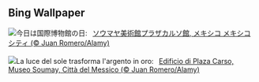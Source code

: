## Bing Wallpaper
![](https://www.bing.com/th?id=OHR.MuseoSoumaya_JA-JP0165923558_UHD.jpg&w=1000)今日は国際博物館の日:&nbsp;&ensp;[ソウマヤ美術館プラザカルソ館, メキシコ メキシコシティ (© Juan Romero/Alamy)](https://www.bing.com/th?id=OHR.MuseoSoumaya_JA-JP0165923558_UHD.jpg)
<br><br/>
![](https://www.bing.com/th?id=OHR.MuseoSoumaya_IT-IT1686511851_UHD.jpg&w=1000)La luce del sole trasforma l'argento in oro:&nbsp;&ensp;[Edificio di Plaza Carso, Museo Soumay, Città del Messico (© Juan Romero/Alamy)](https://www.bing.com/th?id=OHR.MuseoSoumaya_IT-IT1686511851_UHD.jpg)
<br><br/>
